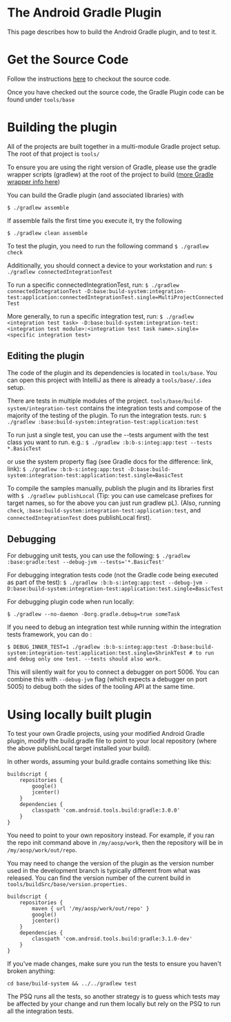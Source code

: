 The Android Gradle Plugin
=========================

This page describes how to build the Android Gradle plugin, and to test it.

# Get the Source Code

Follow the instructions [here](../source.md) to checkout the source code.

Once you have checked out the source code, the Gradle Plugin code can be found under `tools/base`

# Building the plugin

All of the projects are built together in a multi-module Gradle project setup.
The root of that project is `tools/`

To ensure you are using the right version of Gradle, please use the gradle wrapper scripts (gradlew)
at the root of the project to build
([more Gradle wrapper info here](http://gradle.org/docs/current/userguide/gradle_wrapper.html))

You can build the Gradle plugin (and associated libraries) with

```$ ./gradlew assemble```

If assemble fails the first time you execute it, try the following

```$ ./gradlew clean assemble```

To test the plugin, you need to run the following command
```$ ./gradlew check```

Additionally, you should connect a device to your workstation and run:
```$ ./gradlew connectedIntegrationTest```

To run a specific connectedIntegrationTest, run:
```$ ./gradlew connectedIntegrationTest -D:base:build-system:integration-test:application:connectedIntegrationTest.single=MultiProjectConnectedTest```

More generally, to run a specific integration test, run:
```$ ./gradlew <integration test task> -D:base:build-system:integration-test:<integration test module>:<integration test task name>.single=<specific integration test>```

## Editing the plugin

The code of the plugin and its dependencies is located in `tools/base`.
You can open this project with IntelliJ as there is already a `tools/base/.idea` setup.

There are tests in multiple modules of the project.
`tools/base/build-system/integration-test` contains the integration tests and compose of the
majority of the testing of the plugin.
To run the integration tests. run:
```$ ./gradlew :base:build-system:integration-test:application:test```

To run just a single test, you can use the --tests argument with the test class you want to run.  e.g.:
```$ ./gradlew :b:b-s:integ:app:test --tests *.BasicTest```

or use the system property flag (see Gradle docs for the difference: link, link):
```$ ./gradlew :b:b-s:integ:app:test -D:base:build-system:integration-test:application:test.single=BasicTest```

To compile the samples manually, publish the plugin and its libraries first with
```$ ./gradlew publishLocal```
(Tip: you can use camelcase prefixes for target names,
so for the above you can just run gradlew pL).
(Also, running `check`, `:base:build-system:integration-test:application:test`, and `connectedIntegrationTest` does
publishLocal first).

## Debugging

For debugging  unit tests, you can use the following:
```$ ./gradlew :base:gradle:test --debug-jvm --tests='*.BasicTest'```

For debugging integration tests code (not the Gradle code being executed as part of the test):
```$ ./gradlew :b:b-s:integ:app:test --debug-jvm -D:base:build-system:integration-test:application:test.single=BasicTest```

For debugging plugin code when run locally:
```$ cd a-sample-project  # Make sure build.gradle points at your local repo, as described below.
$ ./gradlew --no-daemon -Dorg.gradle.debug=true someTask
```

If you need to debug an integration test while running within the integration tests framework,
you can do :
```
$ DEBUG_INNER_TEST=1 ./gradlew :b:b-s:integ:app:test -D:base:build-system:integration-test:application:test.single=ShrinkTest # to run and debug only one test. --tests should also work.
```

This will silently wait for you to connect a debugger on port 5006. You can combine this with
`--debug-jvm` flag (which expects a debugger on port 5005) to debug both the sides of the tooling
API at the same time.

# Using locally built plugin

To test your own Gradle projects, using your modified Android Gradle plugin,
modify the build.gradle file to point to your local repository
(where the above publishLocal target installed your build).

In other words, assuming your build.gradle contains something like this:

```
buildscript {
    repositories {
        google()
        jcenter()
    }
    dependencies {
        classpath 'com.android.tools.build:gradle:3.0.0'
    }
}
```

You need to point to your own repository instead.
For example, if you ran the repo init command above in `/my/aosp/work`, then the repository will be
in `/my/aosp/work/out/repo`.

You may need to change the version of the plugin as the version number
used in the development branch is typically different from what was released.
You can find the version number of the current build in `tools/buildSrc/base/version.properties.`

```
buildscript {
    repositories {
        maven { url '/my/aosp/work/out/repo' }
        google()
        jcenter()
    }
    dependencies {
        classpath 'com.android.tools.build:gradle:3.1.0-dev'
    }
}
```

If you've made changes, make sure you run the tests to ensure you haven't broken anything:

```
cd base/build-system && ../../gradlew test
```

The PSQ runs all the tests, so another strategy is to guess which tests may be
affected by your change and run them locally but rely on the PSQ to run all the
integration tests.
